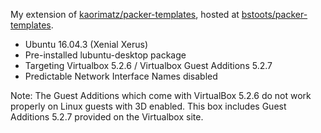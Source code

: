 My extension of [kaorimatz/packer-templates](https://github.com/kaorimatz/packer-templates), hosted at [bstoots/packer-templates](https://github.com/bstoots/packer-templates).

* Ubuntu 16.04.3 (Xenial Xerus)
* Pre-installed lubuntu-desktop package
* Targeting Virtualbox 5.2.6 / Virtualbox Guest Additions 5.2.7
* Predictable Network Interface Names disabled

Note: The Guest Additions which come with VirtualBox 5.2.6 do not work properly on Linux guests with 3D enabled.  This box includes Guest Additions 5.2.7 provided on the Virtualbox site.

